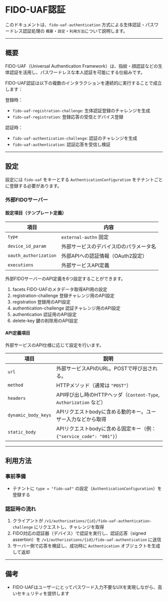 # FIDO-UAF認証

このドキュメントは、`fido-uaf-authentication` 方式による生体認証・パスワードレス認証処理の `概要`・`設定`・`利用方法`について説明します。

---

## 概要

FIDO-UAF（Universal Authentication Framework）は、指紋・顔認証などの生体認証を活用し、パスワードレスな本人認証を可能にする仕組みです。

FIDO-UAF認証は以下の複数のインタラクションを連続的に実行することで成立します：

登録時：

* `fido-uaf-registration-challenge`: 生体認証登録のチャレンジを生成
* `fido-uaf-registration`: 登録応答の受信とデバイス登録

認証時：

* `fido-uaf-authentication-challenge`: 認証のチャレンジを生成
* `fido-uaf-authentication`: 認証応答を受信し検証

---

## 設定

設定には `fido-uaf` をキーとする `AuthenticationConfiguration` をテナントごとに登録する必要があります。

### 外部FIDOサーバー

#### 設定項目（テンプレート定義）

| 項目                    | 内容                    |
|-----------------------|-----------------------|
| `type`                | `external-authn` 固定   |
| `device_id_param`     | 外部サービスのデバイスIDのパラメータ名  |
| `oauth_authorization` | 外部APIへの認証情報（OAuth2設定） |
| `executions`          | 外部サービスAPI定義           |

外部FIDOサーバーのAPI定義を6つ設定することができます。

1. facets FIDO-UAFのメタデータ取得API用の設定
2. registration-challenge 登録チャレンジ用のAPI設定
3. registration 登録用のAPI設定
4. authentication-challenge 認証チャレンジ用のAPI設定
5. authentication 認証用のAPI設定
6. delete-key 鍵の削除用のAPI設定

#### API定義項目

外部サービスのAPI仕様に応じて設定を行います。

| 項目                  | 説明                                                   |
|---------------------|------------------------------------------------------|
| `url`               | 外部サービスAPIのURL。POSTで呼び出される。                           |
| `method`            | HTTPメソッド（通常は `"POST"`）                               |
| `headers`           | API呼び出し時のHTTPヘッダ（`Content-Type`, `Authorization` など） |
| `dynamic_body_keys` | APIリクエストbodyに含める動的キー。ユーザー入力などから取得                    |
| `static_body`       | APIリクエストbodyに含める固定キー（例：`{"service_code": "001"}`）    |

---

## 利用方法

### 事前準備

* テナントに `type = "fido-uaf"` の設定（`AuthenticationConfiguration`）を登録する

### 認証時の流れ

1. クライアントが `/v1/authorizations/{id}/fido-uaf-authentication-challenge` にリクエストし、チャレンジを取得
2. FIDO対応の認証器（デバイス）で認証を実行し、認証応答（signed assertion）を
   `/v1/authorizations/{id}/fido-uaf-authentication` に送信
3. サーバー側で応答を検証し、成功時に `Authentication` オブジェクトを生成して返却

---

## 備考

* FIDO-UAFはユーザーにとってパスワード入力不要なUXを実現しながら、高いセキュリティを提供します
